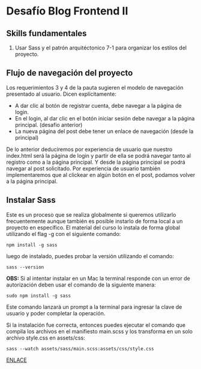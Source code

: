 # Desafío Blog Frontend II

## Skills fundamentales

1. Usar Sass y el patrón arquitéctonico 7-1 para organizar los estilos del proyecto.

## Flujo de navegación del proyecto

Los requerimientos 3 y 4 de la pauta sugieren el modelo de navegación presentado al usuario. Dicen explícitamente:

- A dar clic al botón de registrar cuenta, debe navegar a la página de login. 
- En el login, al dar clic en el botón iniciar sesión debe navegar a la página principal. (desafio anterior)
- La nueva página del post debe tener un enlace de navegación (desde la principal)

De lo anterior deduciremos por experiencia de usuario que nuestro index.html será la página de login y partir de ella se podrá navegar tanto al registro como a la página principal. Y desde la página principal se podrá navegar al post solicitado. Por experiencia de usuario también implementaremos que al clickear en algún botón en el post, podamos volver a la página principal.




## Instalar Sass

Este es un proceso que se realiza globalmente si queremos utilizarlo frecuentemente aunque también es posible instarlo de forma local a un proyecto en específico. El material del curso lo instala de forma global utilizando el flag -g con el siguiente comando:

`npm install -g sass`

luego de instalado, puedes probar la versión utilizando el comando: 

`sass --version`

**OBS:** Si al intentar instalar en un Mac la terminal responde con un error de autorización deben usar el comando de la siguiente manera: 

`sudo npm install -g sass`

Este comando lanzará un prompt a la terminal para ingresar la clave de usuario y poder completar la operación.

Si la instalación fue correcta, entonces puedes ejecutar el comando que compila los archivos en el manifiesto main.scss y los transforma en un solo archivo style.css en assets/css:

`sass --watch assets/sass/main.scss:assets/css/style.css`

[ENLACE](./assets/sass/abstracts/_variables.scss#L10)


